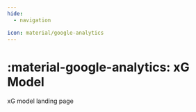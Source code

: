 ```yaml
---
hide:
  - navigation

icon: material/google-analytics
---
```


# :material-google-analytics: **xG Model**

xG model landing page